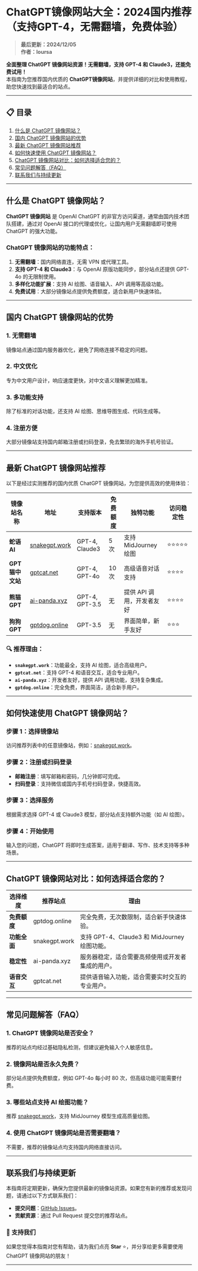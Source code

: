 # ChatGPT镜像网站大全：2024国内推荐（支持GPT-4，无需翻墙，免费体验）

> **最后更新：2024/12/05**  
> **作者：loursa**

**全面整理 ChatGPT 镜像网站资源！无需翻墙，支持 GPT-4 和 Claude3，还能免费试用！**  
本指南为您推荐国内优质的 **ChatGPT镜像网站**，并提供详细的对比和使用教程，助您快速找到最适合的站点。

---

## 📋 目录
1. [什么是 ChatGPT 镜像网站？](#什么是-chatgpt-镜像网站)  
2. [国内 ChatGPT 镜像网站的优势](#国内-chatgpt-镜像网站的优势)  
3. [最新 ChatGPT 镜像网站推荐](#最新-chatgpt-镜像网站推荐)  
4. [如何快速使用 ChatGPT 镜像网站？](#如何快速使用-chatgpt-镜像网站)  
5. [ChatGPT 镜像网站对比：如何选择适合您的？](#chatgpt-镜像网站对比如何选择适合您的)  
6. [常见问题解答（FAQ）](#常见问题解答-faq)  
7. [联系我们与持续更新](#联系我们与持续更新)

---

## 什么是 ChatGPT 镜像网站？

**ChatGPT 镜像网站** 是 OpenAI ChatGPT 的非官方访问渠道，通常由国内技术团队搭建，通过对 OpenAI 接口的代理或优化，让国内用户无需翻墙即可使用 ChatGPT 的强大功能。

### **ChatGPT 镜像网站的功能特点：**
1. **无需翻墙**：国内网络直连，无需 VPN 或代理工具。
2. **支持 GPT-4 和 Claude3**：与 OpenAI 原版功能同步，部分站点还提供 GPT-4o 的无限制使用。
3. **多样化功能扩展**：支持 AI 绘图、语音输入、API 调用等高级功能。
4. **免费试用**：大部分镜像站点提供免费额度，适合新用户快速体验。

---

## 国内 ChatGPT 镜像网站的优势

### **1. 无需翻墙**
镜像站点通过国内服务器优化，避免了网络连接不稳定的问题。

### **2. 中文优化**
专为中文用户设计，响应速度更快，对中文语义理解更加精准。

### **3. 多功能支持**
除了标准的对话功能，还支持 AI 绘图、思维导图生成、代码生成等。

### **4. 注册方便**
大部分镜像站支持国内邮箱注册或扫码登录，免去繁琐的海外手机号验证。

---

## 最新 ChatGPT 镜像网站推荐

以下是经过实测推荐的国内优质 ChatGPT 镜像网站，为您提供高效的使用体验：

| **镜像站名称**         | **地址**                        | **支持版本**         | **免费额度**           | **独特功能**              | **访问稳定性** |
|----------------------|--------------------------------|---------------------|------------------------|--------------------------|----------------|
| **蛇语 AI**         | [snakegpt.work](https://snakegpt.work) | GPT-4, Claude3         | 5次             | 支持 MidJourney 绘图       | ⭐⭐⭐⭐⭐       |
| **GPT 猫中文站**     | [gptcat.net](https://gptcat.net)        | GPT-4, GPT-4o          | 10次                | 高级语音对话支持            | ⭐⭐⭐⭐        |
| **熊猫 GPT**         | [ai-panda.xyz](https://ai-panda.xyz)    | GPT-4, GPT-3.5         | 无                      | 提供 API 调用，开发者友好   | ⭐⭐⭐⭐        |
| **狗狗 GPT**         | [gptdog.online](https://gptdog.online)  | GPT-3.5                | 无                     | 界面简单，新手友好          | ⭐⭐⭐         |

### 🔍 推荐理由：
- **`snakegpt.work`**：功能最全，支持 AI 绘图，适合高级用户。
- **`gptcat.net`**：支持 GPT-4 和语音交互，适合专业用户。
- **`ai-panda.xyz`**：开发者友好，提供 API 调用功能，支持复杂集成。
- **`gptdog.online`**：完全免费，界面简洁，适合新手用户。

---

## 如何快速使用 ChatGPT 镜像网站？

### **步骤 1：选择镜像站**
访问推荐列表中的任意镜像站，例如：[snakegpt.work](https://snakegpt.work)。

### **步骤 2：注册或扫码登录**
- **邮箱注册**：填写邮箱和密码，几分钟即可完成。
- **扫码登录**：支持微信或国内手机号扫码登录，快捷高效。

### **步骤 3：选择服务**
根据需求选择 GPT-4 或 Claude3 模型，部分站点支持额外功能（如 AI 绘图）。

### **步骤 4：开始使用**
输入您的问题，ChatGPT 将即时生成答案，适用于翻译、写作、技术支持等多种场景。

---

## ChatGPT 镜像网站对比：如何选择适合您的？

| **选择维度**       | **推荐站点**          | **理由**                                            |
|-------------------|---------------------|---------------------------------------------------|
| **免费额度**       | gptdog.online       | 完全免费，无次数限制，适合新手快速体验。               |
| **功能全面**       | snakegpt.work       | 支持 GPT-4、Claude3 和 MidJourney 绘图功能。         |
| **稳定性**         | ai-panda.xyz        | 服务器稳定，适合需要高频使用或开发者集成的用户。         |
| **语音交互**       | gptcat.net          | 提供语音输入功能，适合需要实时交互的专业用户。           |

---

## 常见问题解答（FAQ）

### **1. ChatGPT 镜像网站是否安全？**
推荐的站点均经过基础隐私检测，但建议避免输入个人敏感信息。

### **2. 镜像网站是否永久免费？**
部分站点提供免费额度，例如 GPT-4o 每小时 80 次，但高级功能可能需要付费。

### **3. 哪些站点支持 AI 绘图功能？**
推荐 [snakegpt.work](https://snakegpt.work)，支持 MidJourney 模型生成高质量绘图。

### **4. 使用 ChatGPT 镜像网站是否需要翻墙？**
不需要，推荐的镜像站点均支持国内网络直接访问。

---

## 联系我们与持续更新

本指南将定期更新，确保为您提供最新的镜像站资源。如果您有新的推荐或发现问题，请通过以下方式联系我们：
- **提交问题**：[GitHub Issues](https://github.com/your-repo/issues)。  
- **贡献资源**：通过 Pull Request 提交您的推荐站点。

### 🌟 支持我们
如果您觉得本指南对您有帮助，请为我们点亮 **Star** ⭐，并分享给更多需要使用 ChatGPT 镜像网站的朋友！

---

